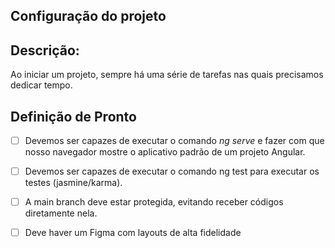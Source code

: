 ## Configuração do projeto

## Descrição:

Ao iniciar um projeto, sempre há uma série de tarefas nas quais precisamos dedicar tempo.

## Definição de Pronto

- [ ] Devemos ser capazes de executar o comando *ng serve* e fazer com que nosso navegador mostre o aplicativo padrão de um projeto Angular.

- [ ] Devemos ser capazes de executar o comando ng test para executar os testes (jasmine/karma).

- [ ] A main branch deve estar protegida, evitando receber códigos diretamente nela.

- [ ] Deve haver um Figma com layouts de alta fidelidade